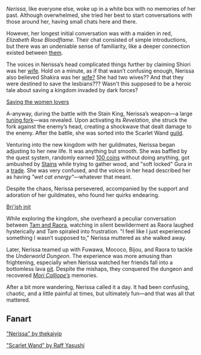 <!-- title: Nerissa Juliet Ravencroft -->
<!-- status: Alive -->

_Nerissa_, like everyone else, woke up in a white box with no memories of her past. Although overwhelmed, she tried her best to start conversations with those around her, having small chats here and there.

However, her longest initial conversation was with a maiden in red, _Elizabeth Rose Bloodflame_. Their chat consisted of simple introductions, but there was an undeniable sense of familiarity, like a deeper connection existed between [them](https://www.youtube.com/live/PJSd7DYlGNo?si=l3socXPAD6ViAdz6&t=1654).

The voices in Nerissa’s head complicated things further by claiming Shiori was her [wife](https://www.youtube.com/live/PJSd7DYlGNo?si=IrdKxeAeyiGiGTRo&t=2831). Hold on a minute, as if that wasn’t confusing enough, Nerissa also believed Shakira was her [wife?](https://www.youtube.com/live/PJSd7DYlGNo?si=OQzUggvD5b5qEPR-&t=2858) She had two wives?? And that they were destined to save the lesbians??? Wasn't this supposed to be a heroic tale about saving a kingdom invaded by dark forces?

[Saving the women lovers](#embed:https://www.youtube.com/live/PJSd7DYlGNo?si=mFVLccqol1nRAhOa&t=2883)

A-anyway, during the battle with the Stain King, Nerissa’s weapon—a large [tuning fork](https://www.youtube.com/live/PJSd7DYlGNo?si=YUlEKwX4-40_5Ozy&t=3378)—was revealed. Upon activating its _Revelation_, she struck the fork against the enemy’s head, creating a shockwave that dealt damage to the enemy. After the battle, she was sorted into the Scarlet Wand [guild](https://www.youtube.com/live/PJSd7DYlGNo?si=bBVH8rYcn0cL0hzO&t=3533).

Venturing into the new kingdom with her guildmates, Nerissa began adjusting to her new life. It was anything but smooth. She was baffled by the quest system, randomly earned [100 coins](https://www.youtube.com/live/PJSd7DYlGNo?si=Y5p-IBZHw__yD9o1&t=4842) without doing anything, got ambushed by [Stains](https://www.youtube.com/live/PJSd7DYlGNo?si=ee1ikNmeMoYdUCkA&t=5226) while trying to gather wood, and "soft locked" Gura in a [trade](https://www.youtube.com/live/PJSd7DYlGNo?si=cGT81Dci8yieBCmn&t=5619). She was very confused, and the voices in her head described her as having _"wet cat energy"_—whatever that meant.

Despite the chaos, Nerissa persevered, accompanied by the support and adoration of her guildmates, who found her quirks endearing.

[Bri'ish init](#embed:https://www.youtube.com/live/PJSd7DYlGNo?t=6344)

While exploring the kingdom, she overheard a peculiar conversation between [Tam and Raora](https://www.youtube.com/live/DDwNcYCtAXw?si=HEyqQCWXDnTaUrnB&t=474), watching in silent bewilderment as Raora laughed hysterically and Tam spiraled into frustration. "I feel like I just experienced something I wasn’t supposed to," Nerissa muttered as she walked away.

Later, Nerissa teamed up with Fuwawa, Mococo, Bijou, and Raora to tackle the _Underworld Dungeon_. The experience was more amusing than frightening, especially when Nerissa watched her friends fall into a bottomless lava [pit](https://www.youtube.com/live/DDwNcYCtAXw?si=mGSwx70XvMtulrqg&t=3511). Despite the mishaps, they conquered the dungeon and recovered _[Mori Calliope’s](https://www.youtube.com/live/DDwNcYCtAXw?si=ceD6NIenRuYSxQYk&t=5176)_ memories.

After a bit more wandering, Nerissa called it a day. It had been confusing, chaotic, and a little painful at times, but ultimately fun—and that was all that mattered.

## Fanart

["Nerissa" by thekaiyip](https://x.com/thekaiyip/status/1903164554022097168)

["Scarlet Wand" by Raff Yasushi](https://x.com/raffanda_/status/1833432464448229657)

<!-- cecilia, fauna, shiori, gura -->
